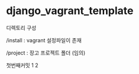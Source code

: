 # django_vagrant_template

디렉토리 구성

/install : vagrant 설정파일이 존재

/project : 장고 프로젝트 폴더 (임의)

첫번째커밋
1
2


